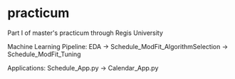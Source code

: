 # practicum
Part I of master's practicum through Regis University

Machine Learning Pipeline:
EDA
-> Schedule_ModFit_AlgorithmSelection
-> Schedule_ModFit_Tuning

Applications:
Schedule_App.py
-> Calendar_App.py
